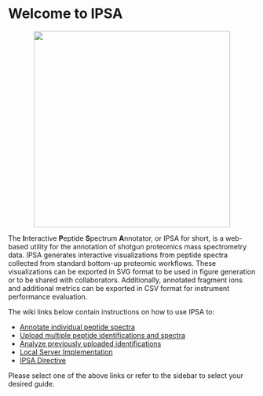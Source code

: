 # Welcome to IPSA
<p align="center">
    <img src="https://github.com/dbrademan/IPSA-dev/blob/master/Peptide%20Annotator/support/Wiki%20Images/GREETINGS.png" height="400" >
</p>

The **I**&#8203;nteractive **P**&#8203;eptide **S**&#8203;pectrum **A**&#8203;nnotator, or IPSA for short, is a web-based utility for the annotation of shotgun proteomics mass spectrometry data. IPSA generates interactive visualizations from peptide spectra collected from standard bottom-up proteomic workflows. These visualizations can be exported in SVG format to be used in figure generation or to be shared with collaborators. Additionally, annotated fragment ions and additional metrics can be exported in CSV format for instrument performance evaluation.

The wiki links below contain instructions on how to use IPSA to:
* [Annotate individual peptide spectra](https://github.com/coongroup/IPSA/wiki/Single-Spectrum-Annotation)
* [Upload multiple peptide identifications and spectra](https://github.com/coongroup/IPSA/wiki/Data-Upload)
* [Analyze previously uploaded identifications](https://github.com/coongroup/IPSA/wiki/Analyze-Uploaded-Identifications)
* [Local Server Implementation](https://github.com/coongroup/IPSA/wiki/Private-Hosting)
* [IPSA Directive](https://github.com/coongroup/IPSA/wiki/IPSA-Directive)

Please select one of the above links or refer to the sidebar to select your desired guide.
